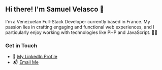 ## Hi there! I'm Samuel Velasco 👋

I'm a Venezuelan Full-Stack Developer currently based in France. My passion lies in crafting engaging and functional web experiences, and I particularly enjoy working with technologies like PHP and JavaScript. 👨‍💻

### Get in Touch

- :briefcase: [My LinkedIn Profile](https://www.linkedin.com/in/samuel-velasco7/)
- 📬 [Email Me](mailto:samuelvelasco2698@gmail.com)
